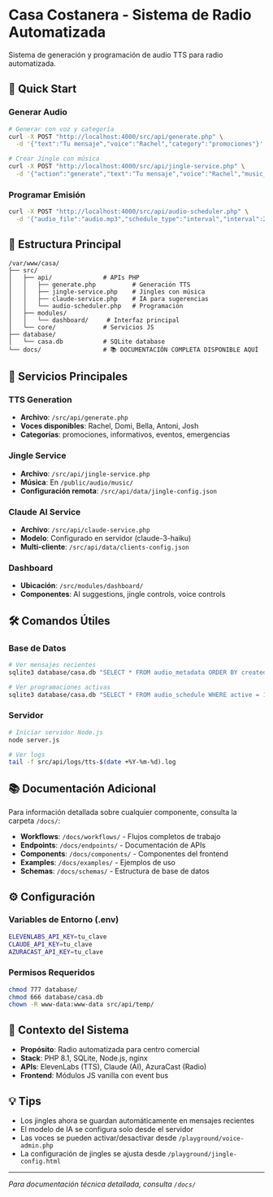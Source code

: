 # Casa Costanera - Sistema de Radio Automatizada

Sistema de generación y programación de audio TTS para radio automatizada.

## 🚀 Quick Start

### Generar Audio
```bash
# Generar con voz y categoría
curl -X POST "http://localhost:4000/src/api/generate.php" \
  -d '{"text":"Tu mensaje","voice":"Rachel","category":"promociones"}'

# Crear Jingle con música
curl -X POST "http://localhost:4000/src/api/jingle-service.php" \
  -d '{"action":"generate","text":"Tu mensaje","voice":"Rachel","music_file":"upbeat.mp3"}'
```

### Programar Emisión
```bash
curl -X POST "http://localhost:4000/src/api/audio-scheduler.php" \
  -d '{"audio_file":"audio.mp3","schedule_type":"interval","interval":240}'
```

## 📁 Estructura Principal

```
/var/www/casa/
├── src/
│   ├── api/              # APIs PHP
│   │   ├── generate.php          # Generación TTS
│   │   ├── jingle-service.php    # Jingles con música
│   │   ├── claude-service.php    # IA para sugerencias
│   │   └── audio-scheduler.php   # Programación
│   ├── modules/
│   │   └── dashboard/     # Interfaz principal
│   └── core/             # Servicios JS
├── database/
│   └── casa.db           # SQLite database
└── docs/                 # 📚 DOCUMENTACIÓN COMPLETA DISPONIBLE AQUÍ
```

## 🔧 Servicios Principales

### TTS Generation
- **Archivo**: `/src/api/generate.php`
- **Voces disponibles**: Rachel, Domi, Bella, Antoni, Josh
- **Categorías**: promociones, informativos, eventos, emergencias

### Jingle Service  
- **Archivo**: `/src/api/jingle-service.php`
- **Música**: En `/public/audio/music/`
- **Configuración remota**: `/src/api/data/jingle-config.json`

### Claude AI Service
- **Archivo**: `/src/api/claude-service.php`
- **Modelo**: Configurado en servidor (claude-3-haiku)
- **Multi-cliente**: `/src/api/data/clients-config.json`

### Dashboard
- **Ubicación**: `/src/modules/dashboard/`
- **Componentes**: AI suggestions, jingle controls, voice controls

## 🛠️ Comandos Útiles

### Base de Datos
```bash
# Ver mensajes recientes
sqlite3 database/casa.db "SELECT * FROM audio_metadata ORDER BY created_at DESC LIMIT 10;"

# Ver programaciones activas
sqlite3 database/casa.db "SELECT * FROM audio_schedule WHERE active = 1;"
```

### Servidor
```bash
# Iniciar servidor Node.js
node server.js

# Ver logs
tail -f src/api/logs/tts-$(date +%Y-%m-%d).log
```

## 📚 Documentación Adicional

Para información detallada sobre cualquier componente, consulta la carpeta `/docs/`:

- **Workflows**: `/docs/workflows/` - Flujos completos de trabajo
- **Endpoints**: `/docs/endpoints/` - Documentación de APIs
- **Components**: `/docs/components/` - Componentes del frontend
- **Examples**: `/docs/examples/` - Ejemplos de uso
- **Schemas**: `/docs/schemas/` - Estructura de base de datos

## ⚙️ Configuración

### Variables de Entorno (.env)
```bash
ELEVENLABS_API_KEY=tu_clave
CLAUDE_API_KEY=tu_clave
AZURACAST_API_KEY=tu_clave
```

### Permisos Requeridos
```bash
chmod 777 database/
chmod 666 database/casa.db
chown -R www-data:www-data src/api/temp/
```

## 🎯 Contexto del Sistema

- **Propósito**: Radio automatizada para centro comercial
- **Stack**: PHP 8.1, SQLite, Node.js, nginx
- **APIs**: ElevenLabs (TTS), Claude (AI), AzuraCast (Radio)
- **Frontend**: Módulos JS vanilla con event bus

## 💡 Tips

- Los jingles ahora se guardan automáticamente en mensajes recientes
- El modelo de IA se configura solo desde el servidor
- Las voces se pueden activar/desactivar desde `/playground/voice-admin.php`
- La configuración de jingles se ajusta desde `/playground/jingle-config.html`

---
*Para documentación técnica detallada, consulta `/docs/`*